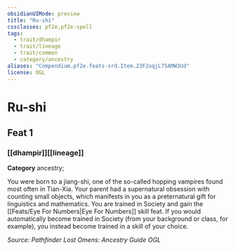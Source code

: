 ```yaml
---
obsidianUIMode: preview
title: "Ru-shi"
cssclasses: pf2e,pf2e-spell
tags:
  - trait/dhampir
  - trait/lineage
  - trait/common
  - category/ancestry
aliases: "Compendium.pf2e.feats-srd.Item.23F2oqjL7SAMW3Ud"
license: OGL
---
```

# Ru-shi
## Feat 1
### [[dhampir]][[lineage]]

**Category** ancestry; 




You were born to a jiang-shi, one of the so-called hopping vampires found most often in Tian-Xia. Your parent had a supernatural obsession with counting small objects, which manifests in you as a preternatural gift for linguistics and mathematics. You are trained in Society and gain the [[Feats/Eye For Numbers|Eye For Numbers]] skill feat. If you would automatically become trained in Society (from your background or class, for example), you instead become trained in a skill of your choice.

*Source: Pathfinder Lost Omens: Ancestry Guide*
*OGL*